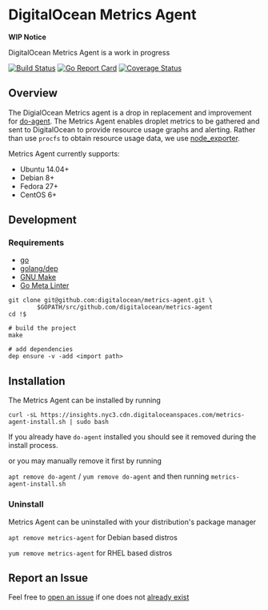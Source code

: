 # DigitalOcean Metrics Agent

**WIP Notice**

DigitalOcean Metrics Agent is a work in progress

[![Build
Status](https://travis-ci.org/digitalocean/metrics-agent.svg?branch=master)](https://travis-ci.org/digitalocean/metrics-agent)
[![Go Report Card](https://goreportcard.com/badge/github.com/digitalocean/metrics-agent)](https://goreportcard.com/report/github.com/digitalocean/metrics-agent)
[![Coverage Status](https://coveralls.io/repos/github/digitalocean/metrics-agent/badge.svg?branch=feat%2Fadd-coveralls-report)](https://coveralls.io/github/digitalocean/metrics-agent?branch=feat%2Fadd-coveralls-report)

## Overview
The DigialOcean Metrics agent is a drop in replacement and improvement for [do-agent](https://github.com/digitalocean/do-agent). The Metrics Agent enables droplet metrics to be gathered and sent to DigitalOcean to provide resource usage graphs and alerting. Rather than use `procfs` to obtain resource usage data, we use [node_exporter](https://github.com/prometheus/node_exporter).

Metrics Agent currently supports:
- Ubuntu 14.04+
- Debian 8+
- Fedora 27+
- CentOS 6+

## Development

### Requirements

- [go](https://golang.org/dl/)
- [golang/dep](https://github.com/golang/dep#installation)
- [GNU Make](https://www.gnu.org/software/make/)
- [Go Meta Linter](https://github.com/alecthomas/gometalinter#installing)

```
git clone git@github.com:digitalocean/metrics-agent.git \
        $GOPATH/src/github.com/digitalocean/metrics-agent
cd !$

# build the project
make

# add dependencies
dep ensure -v -add <import path>
```

## Installation
The Metrics Agent can be installed by running

```
curl -sL https://insights.nyc3.cdn.digitaloceanspaces.com/metrics-agent-install.sh | sudo bash
```

If you already have `do-agent` installed you should see it removed during the install process.

or you may manually remove it first by running
 
 `apt remove do-agent` / `yum remove do-agent` and then running `metrics-agent-install.sh`

### Uninstall

Metrics Agent can be uninstalled with your distribution's package manager

`apt remove metrics-agent` for Debian based distros

`yum remove metrics-agent` for RHEL based distros

## Report an Issue
Feel free to [open an issue](https://github.com/digitalocean/metrics-agent/issues/new) if one does not [already exist](https://github.com/digitalocean/metrics-agent/issues)
